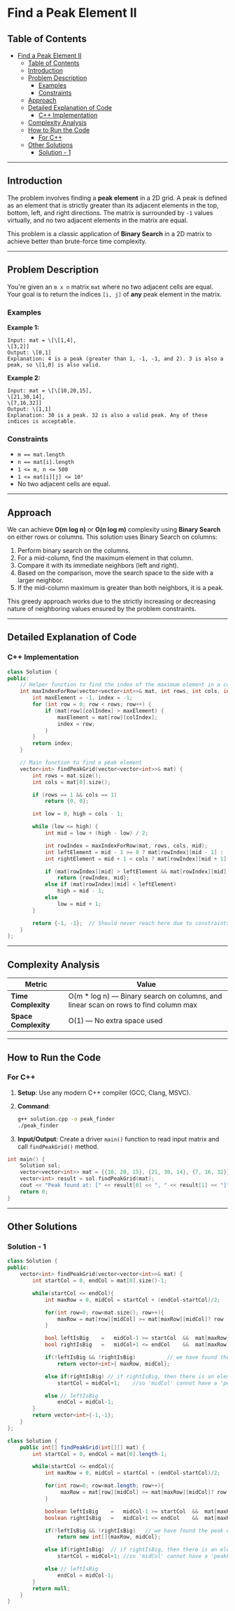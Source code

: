 # Find a Peak Element II

## Table of Contents

- [Find a Peak Element II](#find-a-peak-element-ii)
  - [Table of Contents](#table-of-contents)
  - [Introduction](#introduction)
  - [Problem Description](#problem-description)
    - [Examples](#examples)
    - [Constraints](#constraints)
  - [Approach](#approach)
  - [Detailed Explanation of Code](#detailed-explanation-of-code)
    - [C++ Implementation](#c-implementation)
  - [Complexity Analysis](#complexity-analysis)
  - [How to Run the Code](#how-to-run-the-code)
    - [For C++](#for-c)
  - [Other Solutions](#other-solutions)
    - [Solution - 1](#solution---1)

---

## Introduction

The problem involves finding a **peak element** in a 2D grid. A peak is defined as an element that is strictly greater than its adjacent elements in the top, bottom, left, and right directions. The matrix is surrounded by `-1` values virtually, and no two adjacent elements in the matrix are equal.

This problem is a classic application of **Binary Search** in a 2D matrix to achieve better than brute-force time complexity.

---

## Problem Description

You're given an `m x n` matrix `mat` where no two adjacent cells are equal. Your goal is to return the indices `[i, j]` of **any** peak element in the matrix.

### Examples

**Example 1:**

```plaintext
Input: mat = \[\[1,4],
\[3,2]]
Output: \[0,1]
Explanation: 4 is a peak (greater than 1, -1, -1, and 2). 3 is also a peak, so \[1,0] is also valid.
```

**Example 2:**

```plaintext
Input: mat = \[\[10,20,15],
\[21,30,14],
\[7,16,32]]
Output: \[1,1]
Explanation: 30 is a peak. 32 is also a valid peak. Any of these indices is acceptable.
```

### Constraints

- `m == mat.length`
- `n == mat[i].length`
- `1 <= m, n <= 500`
- `1 <= mat[i][j] <= 10⁵`
- No two adjacent cells are equal.

---

## Approach

We can achieve **O(m log n)** or **O(n log m)** complexity using **Binary Search** on either rows or columns. This solution uses Binary Search on columns:

1. Perform binary search on the columns.
2. For a mid-column, find the maximum element in that column.
3. Compare it with its immediate neighbors (left and right).
4. Based on the comparison, move the search space to the side with a larger neighbor.
5. If the mid-column maximum is greater than both neighbors, it is a peak.

This greedy approach works due to the strictly increasing or decreasing nature of neighboring values ensured by the problem constraints.

---

## Detailed Explanation of Code

### C++ Implementation

```cpp
class Solution {
public:
    // Helper function to find the index of the maximum element in a column
    int maxIndexForRow(vector<vector<int>>& mat, int rows, int cols, int colIndex) {
        int maxElement = -1, index = -1;
        for (int row = 0; row < rows; row++) {
            if (mat[row][colIndex] > maxElement) {
                maxElement = mat[row][colIndex];
                index = row;
            }
        }
        return index;
    }

    // Main function to find a peak element
    vector<int> findPeakGrid(vector<vector<int>>& mat) {
        int rows = mat.size();
        int cols = mat[0].size();

        if (rows == 1 && cols == 1)
            return {0, 0};

        int low = 0, high = cols - 1;

        while (low <= high) {
            int mid = low + (high - low) / 2;

            int rowIndex = maxIndexForRow(mat, rows, cols, mid);
            int leftElement = mid - 1 >= 0 ? mat[rowIndex][mid - 1] : -1;
            int rightElement = mid + 1 < cols ? mat[rowIndex][mid + 1] : -1;

            if (mat[rowIndex][mid] > leftElement && mat[rowIndex][mid] > rightElement)
                return {rowIndex, mid};
            else if (mat[rowIndex][mid] < leftElement)
                high = mid - 1;
            else
                low = mid + 1;
        }

        return {-1, -1};  // Should never reach here due to constraints
    }
};
```

---

## Complexity Analysis

| Metric               | Value                                                                                |
| -------------------- | ------------------------------------------------------------------------------------ |
| **Time Complexity**  | O(m \* log n) — Binary search on columns, and linear scan on rows to find column max |
| **Space Complexity** | O(1) — No extra space used                                                           |

---

## How to Run the Code

### For C++

1. **Setup**: Use any modern C++ compiler (GCC, Clang, MSVC).
2. **Command**:

   ```sh
   g++ solution.cpp -o peak_finder
   ./peak_finder
   ```

3. **Input/Output**: Create a driver `main()` function to read input matrix and call `findPeakGrid()` method.

```cpp
int main() {
    Solution sol;
    vector<vector<int>> mat = {{10, 20, 15}, {21, 30, 14}, {7, 16, 32}};
    vector<int> result = sol.findPeakGrid(mat);
    cout << "Peak found at: [" << result[0] << ", " << result[1] << "]" << endl;
    return 0;
}
```

---

## Other Solutions

### Solution - 1

```cpp
class Solution {
public:
    vector<int> findPeakGrid(vector<vector<int>>& mat) {
        int startCol = 0, endCol = mat[0].size()-1;

        while(startCol <= endCol){
            int maxRow = 0, midCol = startCol + (endCol-startCol)/2;

            for(int row=0; row<mat.size(); row++){
                maxRow = mat[row][midCol] >= mat[maxRow][midCol]? row : maxRow;
            }

            bool leftIsBig    =   midCol-1 >= startCol  &&  mat[maxRow][midCol-1] > mat[maxRow][midCol];
            bool rightIsBig   =   midCol+1 <= endCol    &&  mat[maxRow][midCol+1] > mat[maxRow][midCol];

            if(!leftIsBig && !rightIsBig)          // we have found the peak element
                return vector<int>{ maxRow, midCol};

            else if(rightIsBig) // if rightIsBig, then there is an element in 'right' that is bigger than all the elements in the 'midCol',
                startCol = midCol+1;    //so 'midCol' cannot have a 'peakPlane'

            else // leftIsBig
                endCol = midCol-1;
        }
        return vector<int>{-1,-1};
    }
};
```

```java
class Solution {
    public int[] findPeakGrid(int[][] mat) {
        int startCol = 0, endCol = mat[0].length-1;

        while(startCol <= endCol){
            int maxRow = 0, midCol = startCol + (endCol-startCol)/2;

            for(int row=0; row<mat.length; row++){
                 maxRow = mat[row][midCol] >= mat[maxRow][midCol]? row : maxRow;
            }

            boolean leftIsBig    =   midCol-1 >= startCol  &&  mat[maxRow][midCol-1] > mat[maxRow][midCol];
            boolean rightIsBig   =   midCol+1 <= endCol    &&  mat[maxRow][midCol+1] > mat[maxRow][midCol];

            if(!leftIsBig && !rightIsBig)   // we have found the peak element
                return new int[]{maxRow, midCol};

            else if(rightIsBig)  // if rightIsBig, then there is an element in 'right' that is bigger than all the elements in the 'midCol',
                startCol = midCol+1; //so 'midCol' cannot have a 'peakPlane'

            else // leftIsBig
                endCol = midCol-1;
        }
        return null;
    }
}
```
